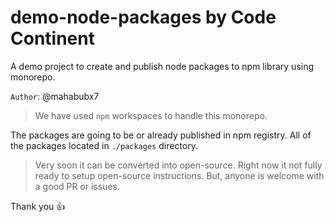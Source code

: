 # demo-node-packages by Code Continent

A demo project to create and publish node packages to npm library using monorepo.

`Author`: @mahabubx7

> We have used `npm` workspaces to handle this monorepo.

The packages are going to be or already published in npm registry.
All of the packages located in `./packages` directory.

> Very soon it can be converted into open-source. Right now it not fully ready to setup open-source instructions. But, anyone is welcome with a good PR or issues.

Thank you 👍
